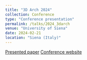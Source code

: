 ```yaml
---
title: "3D Arch 2024"
collection: Conference
type: "Conference presentation"
permalink: /talks/2024_3darch
venue: "University of Siena"
date: 2024-02-21
location: "Siena (Italy)"
---
```


[Presented paper](https://isprs-archives.copernicus.org/articles/XLVIII-2-W4-2024/213/2024/)  [Conference website](https://3darch.fbk.eu)

<!--
[More information here]()
-->

